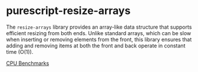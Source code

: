 # purescript-resize-arrays

The `resize-arrays` library provides an array-like data structure that supports efficient resizing from both ends. Unlike standard arrays, which can be slow when inserting or removing elements from the front, this library ensures that adding and removing items at both the front and back operate in constant time (O(1)). 

[CPU Benchmarks](https://html-preview.github.io/?url=https://github.com/m-bock/purescript-resize-arrays/blob/main/docs/benchmarks.html)